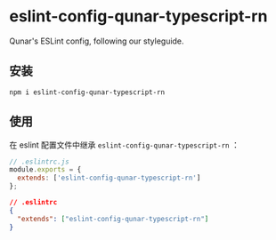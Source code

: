 # eslint-config-qunar-typescript-rn

Qunar's ESLint config, following our styleguide.

## 安装
```
npm i eslint-config-qunar-typescript-rn
```

## 使用

在 eslint 配置文件中继承 `eslint-config-qunar-typescript-rn` ：

```js
// .eslintrc.js
module.exports = {
  extends: ['eslint-config-qunar-typescript-rn']
};
```

```json
// .eslintrc
{
  "extends": ["eslint-config-qunar-typescript-rn"]
}
```
